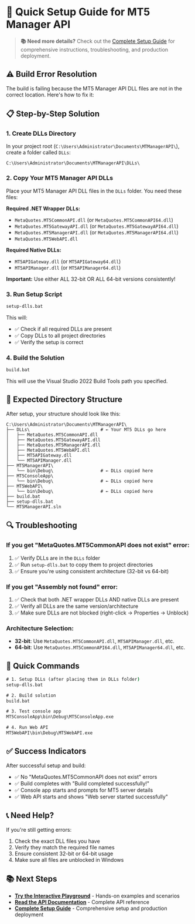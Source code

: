 # 🚀 Quick Setup Guide for MT5 Manager API

> **📚 Need more details?** Check out the [Complete Setup Guide](docs/SETUP.md) for comprehensive instructions, troubleshooting, and production deployment.

## ⚠️ Build Error Resolution

The build is failing because the MT5 Manager API DLL files are not in the correct location. Here's how to fix it:

## 📋 Step-by-Step Solution

### 1. **Create DLLs Directory**
In your project root (`C:\Users\Administrator\Documents\MTManagerAPI\`), create a folder called `DLLs`:
```
C:\Users\Administrator\Documents\MTManagerAPI\DLLs\
```

### 2. **Copy Your MT5 Manager API DLLs**
Place your MT5 Manager API DLL files in the `DLLs` folder. You need these files:

**Required .NET Wrapper DLLs:**
- `MetaQuotes.MT5CommonAPI.dll` (or `MetaQuotes.MT5CommonAPI64.dll`)
- `MetaQuotes.MT5GatewayAPI.dll` (or `MetaQuotes.MT5GatewayAPI64.dll`) 
- `MetaQuotes.MT5ManagerAPI.dll` (or `MetaQuotes.MT5ManagerAPI64.dll`)
- `MetaQuotes.MT5WebAPI.dll`

**Required Native DLLs:**
- `MT5APIGateway.dll` (or `MT5APIGateway64.dll`)
- `MT5APIManager.dll` (or `MT5APIManager64.dll`)

**Important:** Use either ALL 32-bit OR ALL 64-bit versions consistently!

### 3. **Run Setup Script**
```cmd
setup-dlls.bat
```
This will:
- ✅ Check if all required DLLs are present
- ✅ Copy DLLs to all project directories
- ✅ Verify the setup is correct

### 4. **Build the Solution**
```cmd
build.bat
```
This will use the Visual Studio 2022 Build Tools path you specified.

## 📁 Expected Directory Structure
After setup, your structure should look like this:
```
C:\Users\Administrator\Documents\MTManagerAPI\
├── DLLs\                           # ← Your MT5 DLLs go here
│   ├── MetaQuotes.MT5CommonAPI.dll
│   ├── MetaQuotes.MT5GatewayAPI.dll
│   ├── MetaQuotes.MT5ManagerAPI.dll
│   ├── MetaQuotes.MT5WebAPI.dll
│   ├── MT5APIGateway.dll
│   └── MT5APIManager.dll
├── MT5ManagerAPI\
│   └── bin\Debug\                  # ← DLLs copied here
├── MT5ConsoleApp\
│   └── bin\Debug\                  # ← DLLs copied here
├── MT5WebAPI\
│   └── bin\Debug\                  # ← DLLs copied here
├── build.bat
├── setup-dlls.bat
└── MT5ManagerAPI.sln
```

## 🔍 Troubleshooting

### If you get "MetaQuotes.MT5CommonAPI does not exist" error:
1. ✅ Verify DLLs are in the `DLLs` folder
2. ✅ Run `setup-dlls.bat` to copy them to project directories
3. ✅ Ensure you're using consistent architecture (32-bit vs 64-bit)

### If you get "Assembly not found" error:
1. ✅ Check that both .NET wrapper DLLs AND native DLLs are present
2. ✅ Verify all DLLs are the same version/architecture
3. ✅ Make sure DLLs are not blocked (right-click → Properties → Unblock)

### Architecture Selection:
- **32-bit**: Use `MetaQuotes.MT5CommonAPI.dll`, `MT5APIManager.dll`, etc.
- **64-bit**: Use `MetaQuotes.MT5CommonAPI64.dll`, `MT5APIManager64.dll`, etc.

## 🎯 Quick Commands

```cmd
# 1. Setup DLLs (after placing them in DLLs folder)
setup-dlls.bat

# 2. Build solution
build.bat

# 3. Test console app
MT5ConsoleApp\bin\Debug\MT5ConsoleApp.exe

# 4. Run Web API
MT5WebAPI\bin\Debug\MT5WebAPI.exe
```

## ✅ Success Indicators

After successful setup and build:
- ✅ No "MetaQuotes.MT5CommonAPI does not exist" errors
- ✅ Build completes with "Build completed successfully!"
- ✅ Console app starts and prompts for MT5 server details
- ✅ Web API starts and shows "Web server started successfully"

## 📞 Need Help?

If you're still getting errors:
1. Check the exact DLL files you have
2. Verify they match the required file names
3. Ensure consistent 32-bit or 64-bit usage
4. Make sure all files are unblocked in Windows

## 📚 Next Steps

- **[Try the Interactive Playground](docs/PLAYGROUND.md)** - Hands-on examples and scenarios
- **[Read the API Documentation](docs/API.md)** - Complete API reference
- **[Complete Setup Guide](docs/SETUP.md)** - Comprehensive setup and production deployment